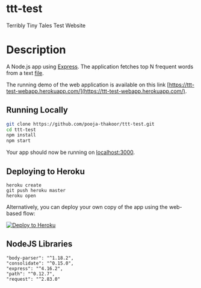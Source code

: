# ttt-test
Terribly Tiny Tales Test Website

# Description
A Node.js app using [Express](http://expressjs.com/).
The application fetches top N frequent words from a text [file](http://terriblytinytales.com/test.txt).

The running demo of the web application is available on this link [https://ttt-test-webapp.herokuapp.com/](https://ttt-test-webapp.herokuapp.com/).

## Running Locally
```sh
git clone https://github.com/pooja-thakoor/ttt-test.git
cd ttt-test
npm install
npm start
```
Your app should now be running on [localhost:3000](http://localhost:3000/).

## Deploying to Heroku

```
heroku create
git push heroku master
heroku open
```

Alternatively, you can deploy your own copy of the app using the web-based flow:

[![Deploy to Heroku](https://www.herokucdn.com/deploy/button.png)](https://heroku.com/deploy)


## NodeJS Libraries
    
    "body-parser": "^1.18.2",
    "consolidate": "^0.15.0",
    "express": "^4.16.2",
    "path": "^0.12.7",
    "request": "^2.83.0"
    

